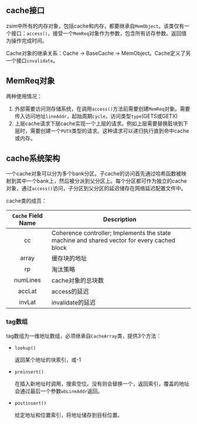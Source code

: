 ## cache接口

zsim中所有的内存对象，包括cache和内存，都要继承自`MemObject`。该类仅有一个接口：`access()`，接受一个`MemReq`对象作为参数，包含所有访存参数。返回值为操作完成时间。

Cache对象的继承关系：Cache -> BaseCache -> MemObject。Cache定义了另一个接口`invalidate`。

## MemReq对象

两种使用情况：

1. 外部需要访问测存储系统，在调用`access()`方法前需要创建`MemReq`对象。需要传入访问地址`lineAddr`，起始周期`cycle`，访问类型`type`(GETS或GETX)
2. 上层cache请求下层cache实现一个上层的请求。例如上层需要替换脏块到下层时，需要创建一个`PUTX`类型的请求。这种请求可以递归执行直到命中cache或内存。

## cache系统架构

一个cache对象可以分为多个bank分区。子cache的访问首先通过哈希函数被映射到其中一个bank上，然后被分派到父分区上。每个分区都可作为独立的cache对象，通过`access()`访问，子分区到父分区的延迟储存在网络延迟配置文件中。

cache类的成员：

| `Cache` Field Name | Description                                                  |
| :----------------: | ------------------------------------------------------------ |
|         cc         | Coherence controller; Implements the state machine and shared vector for every cached block |
|       array        | 缓存块的地址                                                 |
|         rp         | 淘汰策略                                                     |
|      numLines      | cache对象的总块数                                            |
|       accLat       | access的延迟                                                 |
|       invLat       | invalidate的延迟                                             |

### tag数组

tag数组为一维地址数组，必须继承自`CacheArray`类，提供3个方法：

- `lookup()`

  返回某个地址的块索引，或-1

- `preinsert()`

  在插入新地址时调用，搜索空位。没有则会替换一个，返回索引，覆盖的地址会通过最后一个参数`wbLineAddr`返回。

- `postinsert()`

  给定地址和位置索引，将地址储存到目标位置。

  